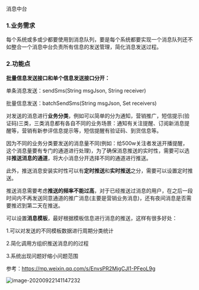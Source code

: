 消息中台

### 1.业务需求

每个系统或多或少都要使用到消息队列，要是每个系统都要实现一个消息队列还不如整合一个消息中台负责所有信息的发送管理，简化消息发送过程。

### 2.功能点

**批量信息发送接口和单个信息发送接口分开：**

单条消息发送：sendSms(String msgJson, String receiver)

批量信息发送：batchSendSms(String msgJson, Set<String> receivers)

对发送的消息进行**业务分类**，例如可以简单的分为通知，营销推广，短信提示(验证码)三类，三类消息都有各自不同的业务场景：通知有关注提醒、订阅新消息提醒等，营销有新参评信息提示等，短信提醒有验证码、到货信息等。



因为不同的业务分类要发送的消息量不同(例如：给500w关注者发送开播提醒，这个消息量要有专门的通道进行处理)，为了确保消息推送的实时性，需要可以选择**推送消息的通道**，将大小消息分开选择不同的通道进行推送。



此外，推送消息安装实时性可以有**定时推送**和**实时推送**之分，需要可以设置定时推送。



推送消息需要考虑**推送的频率不能过高**，对于已经推送过消息的用户，在之后一段时间内不再发送同意通道的推广消息(主要是营销业务消息)，还有夜间消息是否需要推迟到第二天在推送。



可以设置**消息模板**，最好根据模板信息进行消息的推送，这样有很多好处：

1.可以对发送的不同模板数据进行周期分类统计

2.简化调用方组织推送消息的的过程

3.系统出现问题好缩小问题范围



参考：https://mp.weixin.qq.com/s/EnvsPR2MjgCJl1-PFeoL9g

![image-20200922141147232](https://alex-img-1253982387.cos.ap-nanjing.myqcloud.com/Typora/20201102103803.png)

